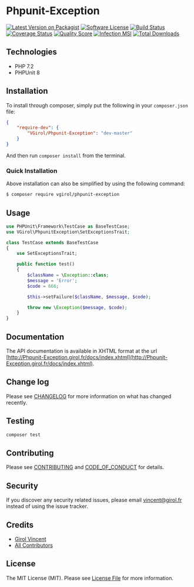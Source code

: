 # Phpunit-Exception

[![Latest Version on Packagist][ico-version]][link-packagist]
[![Software License][ico-license]](LICENSE.md)
[![Build Status][ico-travis]][link-travis]
[![Coverage Status][ico-scrutinizer]][link-scrutinizer]
[![Quality Score][ico-code-quality]][link-code-quality]
[![Infection MSI][ico-mutation]][link-mutation]
[![Total Downloads][ico-downloads]][link-downloads]

## Technologies

- PHP 7.2
- PHPUnit 8

## Installation

To install through composer, simply put the following in your `composer.json` file:

```json
{
    "require-dev": {
        "VGirol/Phpunit-Exception": "dev-master"
    }
}
```

And then run `composer install` from the terminal.

### Quick Installation

Above installation can also be simplified by using the following command:

``` bash
$ composer require vgirol/phpunit-exception
```

## Usage

``` php
use PHPUnit\Framework\TestCase as BaseTestCase;
use VGirol\PhpunitException\SetExceptionsTrait;

class TestCase extends BaseTestCase
{
    use SetExceptionsTrait;

    public function test()
    {
        $className = \Exception::class;
        $message = 'Error';
        $code = 666;

        $this->setFailure($className, $message, $code);

        throw new \Exception($message, $code);
    }
}
```

## Documentation

The API documentation is available in XHTML format at the url [http://Phpunit-Exception.girol.fr/docs/index.xhtml](http://Phpunit-Exception.girol.fr/docs/index.xhtml).

## Change log

Please see [CHANGELOG](CHANGELOG.md) for more information on what has changed recently.

## Testing

``` bash
composer test
```

## Contributing

Please see [CONTRIBUTING](CONTRIBUTING.md) and [CODE_OF_CONDUCT](CODE_OF_CONDUCT.md) for details.

## Security

If you discover any security related issues, please email [vincent@girol.fr](mailto:vincent@girol.fr) instead of using the issue tracker.

## Credits

- [Girol Vincent][link-author]
- [All Contributors][link-contributors]

## License

The MIT License (MIT). Please see [License File](LICENSE.md) for more information.

[ico-version]: https://img.shields.io/packagist/v/VGirol/Phpunit-Exception.svg?style=flat-square
[ico-license]: https://img.shields.io/badge/license-MIT-brightgreen.svg?style=flat-square
[ico-travis]: https://img.shields.io/travis/VGirol/Phpunit-Exception/master.svg?style=flat-square
[ico-scrutinizer]: https://img.shields.io/scrutinizer/coverage/g/VGirol/Phpunit-Exception.svg?style=flat-square
[ico-code-quality]: https://img.shields.io/scrutinizer/g/VGirol/Phpunit-Exception.svg?style=flat-square
[ico-mutation]: https://img.shields.io/endpoint?style=flat-square&url=https%3A%2F%2Fbadge-api.stryker-mutator.io%2Fgithub.com%2FVGirol%2FPhpunit-Exception%2Fmaster
[ico-downloads]: https://img.shields.io/packagist/dt/VGirol/Phpunit-Exception.svg?style=flat-square

[link-packagist]: https://packagist.org/packages/VGirol/Phpunit-Exception
[link-travis]: https://travis-ci.org/VGirol/Phpunit-Exception
[link-scrutinizer]: https://scrutinizer-ci.com/g/VGirol/Phpunit-Exception/code-structure
[link-code-quality]: https://scrutinizer-ci.com/g/VGirol/Phpunit-Exception
[link-downloads]: https://packagist.org/packages/VGirol/Phpunit-Exception
[link-author]: https://github.com/VGirol
[link-mutation]: https://dashboard.stryker-mutator.io/reports/github.com/VGirol/Phpunit-Exception/master
[link-contributors]: ../../contributors
